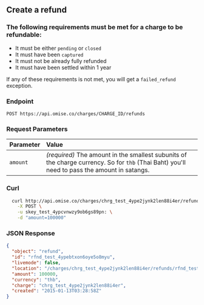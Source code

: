 ## Create a refund

### The following requirements must be met for a charge to be refundable:

- It must be either `pending` or `closed`
- It must have been `captured`
- It must not be already fully refunded
- It must have been settled within 1 year

If any of these requirements is not met, you will get a `failed_refund` exception.

### Endpoint

```
POST https://api.omise.co/charges/CHARGE_ID/refunds
```

### Request Parameters

| Parameter                | Value                                             |
|:-------------------------|:--------------------------------------------------|
| `amount`                 | *(required)* The amount in the smallest subunits of the charge currency. So for `thb` (Thai Baht) you'll need to pass the amount in satangs. |


### Curl

```sh
  curl http://api.omise.co/charges/chrg_test_4ype2jynk2len88i4er/refunds \
    -X POST \
    -u skey_test_4ypcvnwzy9ob6gs89pn: \
    -d "amount=100000"
```

### JSON Response

```json
{
  "object": "refund",
  "id": "rfnd_test_4ypebtxon6oye5o8myu",
  "livemode": false,
  "location": "/charges/chrg_test_4ype2jynk2len88i4er/refunds/rfnd_test_4ypebtxon6oye5o8myu",
  "amount": 100000,
  "currency": "thb",
  "charge": "chrg_test_4ype2jynk2len88i4er",
  "created": "2015-01-13T03:28:58Z"
}

```

